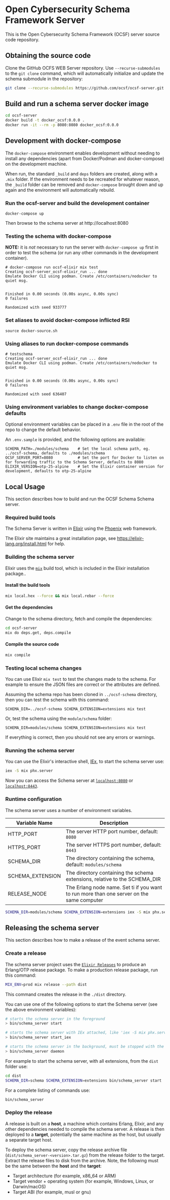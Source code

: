 # Open Cybersecurity Schema Framework Server

This is the Open Cybersecurity Schema Framework (OCSF) server source code repository.

## Obtaining the source code

Clone the GitHub OCFS WEB Server repository. Use `--recurse-submodules` to the `git clone` command, which will automatically initialize and update the schema submodule in the repository:

```bash
git clone --recurse-submodules https://github.com/ocsf/ocsf-server.git
```

## Build and run a schema server docker image

```bash
cd ocsf-server
docker build -t docker_ocsf:0.0.0 .
docker run -it --rm -p 8080:8080 docker_ocsf:0.0.0
```

## Development with docker-compose

The `docker-compose` environment enables development without needing to install any dependencies (apart from Docker/Podman and docker-compose) on the development machine.

When run, the standard `_build` and `deps` folders are created, along with a `.mix` folder. If the environment needs to be recreated for whatever reason, the `_build` folder can be removed and `docker-compose` brought down and up again and the environment will automatically rebuild.

### Run the ocsf-server and build the development container

```
docker-compose up
```

Then browse to the schema server at http://localhost:8080

### Testing the schema with docker-compose

**NOTE:** it is _not_ necessary to run the server with `docker-compose up` first in order to test the schema (or run any other commands in the development container).

```
# docker-compose run ocsf-elixir mix test 
Creating ocsf-server_ocsf-elixir_run ... done
Emulate Docker CLI using podman. Create /etc/containers/nodocker to quiet msg.


Finished in 0.00 seconds (0.00s async, 0.00s sync)
0 failures

Randomized with seed 933777
```

### Set aliases to avoid docker-compose inflicted RSI

```
source docker-source.sh
```

### Using aliases to run docker-compose commands

```
# testschema
Creating ocsf-server_ocsf-elixir_run ... done
Emulate Docker CLI using podman. Create /etc/containers/nodocker to quiet msg.


Finished in 0.00 seconds (0.00s async, 0.00s sync)
0 failures

Randomized with seed 636407
```

### Using environment variables to change docker-compose defaults

Optional environment variables can be placed in a `.env` file in the root of the repo to change the default behavior.

An `.env.sample` is provided, and the following options are available:

```
SCHEMA_PATH=./modules/schema    # Set the local schema path, eg. ../ocsf-schema, defaults to ./modules/schema
OCSF_SERVER_PORT=8080           # Set the port for Docker to listen on for forwarding traffic to the Schema Server, defaults to 8080
ELIXIR_VERSION=otp-25-alpine    # Set the Elixir container version for development, defaults to otp-25-alpine
```

## Local Usage

This section describes how to build and run the OCSF Schema Schema server.

### Required build tools

The Schema Server is written in [Elixir](https://elixir-lang.org) using the [Phoenix](https://phoenixframework.org/) web framework.

The Elixir site maintains a great installation page, see https://elixir-lang.org/install.html for help.

### Building the schema server

Elixir uses the [`mix`](https://hexdocs.pm/mix/Mix.html) build tool, which is included in the Elixir installation package..

#### Install the build tools

```bash
mix local.hex --force && mix local.rebar --force
```

#### Get the dependencies

Change to the schema directory, fetch and compile the dependencies:

```bash
cd ocsf-server
mix do deps.get, deps.compile
```

#### Compile the source code

```bash
mix compile
```

### Testing local schema changes

You can use Elixir `mix test` to test the changes made to the schema. For example to ensure the JSON files are correct or the attributes are defined.

Assuming the schema repo has been cloned in `../ocsf-schema` directory, then you can test the schema with this command:

```shell
SCHEMA_DIR=../ocsf-schema SCHEMA_EXTENSION=extensions mix test
```

Or, test the schema using the `module/schema` folder:

```shell
SCHEMA_DIR=modules/schema SCHEMA_EXTENSION=extensions mix test
```

If everything is correct, then you should not see any errors or warnings.

### Running the schema server

You can use the Elixir's interactive shell, [IEx](https://hexdocs.pm/iex/IEx.html), to start the schema server use:

```bash
iex -S mix phx.server
```

Now you can access the Schema server at [`localhost:8080`](http://localhost:8080) or [`localhost:8443`](https://localhost:8443).

### Runtime configuration

The schema server uses a number of environment variables.

| Variable Name    | Description |
| ---------------- | ----------- |
| HTTP_PORT        | The server HTTP  port number, default: `8080`|
| HTTPS_PORT       | The server HTTPS port number, default: `8443`|
| SCHEMA_DIR       | The directory containing the schema, default: `modules/schema` |
| SCHEMA_EXTENSION | The directory containing the schema extensions, relative to the SCHEMA_DIR |
| RELEASE_NODE     | The Erlang node name. Set ti if you want to run more than one server on the same computer |

```bash
SCHEMA_DIR=modules/schema SCHEMA_EXTENSION=extensions iex -S mix phx.server
```

## Releasing the schema server

This section describes how to make a release of the event schema server.

### Create a release

The schema server project uses the [`Elixir Releases`](https://hexdocs.pm/mix/Mix.Tasks.Release.html) to produce an Erlang/OTP release package. To make a production release package, run this command:

```bash
MIX_ENV=prod mix release --path dist
```

This command creates the release in the `./dist` directory.

You can use one of the following options to start the Schema server (see the above environment variables):

```bash
# starts the schema server in the foreground
> bin/schema_server start

# starts the schema server with IEx attached, like 'iex -S mix phx.server'
> bin/schema_server start_iex

# starts the schema server in the background, must be stopped with the 'bin/schema_server stop' command
> bin/schema_server daemon
```

For example to start the schema server, with all extensions, from the `dist` folder use:

```bash
cd dist
SCHEMA_DIR=schema SCHEMA_EXTENSION=extensions bin/schema_server start
```

For a complete listing of commands use:

```bash
bin/schema_server
```

### Deploy the release

A release is built on a **host**, a machine which contains Erlang, Elixir, and any other dependencies needed to compile the schema server. A release is then deployed to a **target**, potentially the same machine as the host, but usually a separate target host.

To deploy the schema server, copy the release archive file (`dist/schema_server-<version>.tar.gz`) from the release folder to the target. Extract the release files to disk from the archive. Note, the following must be the same between the **host** and the **target**:

- Target architecture (for example, x86_64 or ARM)
- Target vendor + operating system (for example, Windows, Linux, or Darwin/macOS)
- Target ABI (for example, musl or gnu)
